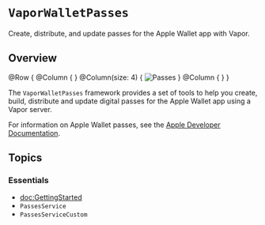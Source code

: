 # ``VaporWalletPasses``

Create, distribute, and update passes for the Apple Wallet app with Vapor.

## Overview

@Row {
    @Column { }
    @Column(size: 4) {
        ![Passes](passes)
    }
    @Column { }
}

The `VaporWalletPasses` framework provides a set of tools to help you create, build, distribute and update digital passes for the Apple Wallet app using a Vapor server.

For information on Apple Wallet passes, see the [Apple Developer Documentation](https://developer.apple.com/documentation/walletpasses).

## Topics

### Essentials

- <doc:GettingStarted>
- ``PassesService``
- ``PassesServiceCustom``
